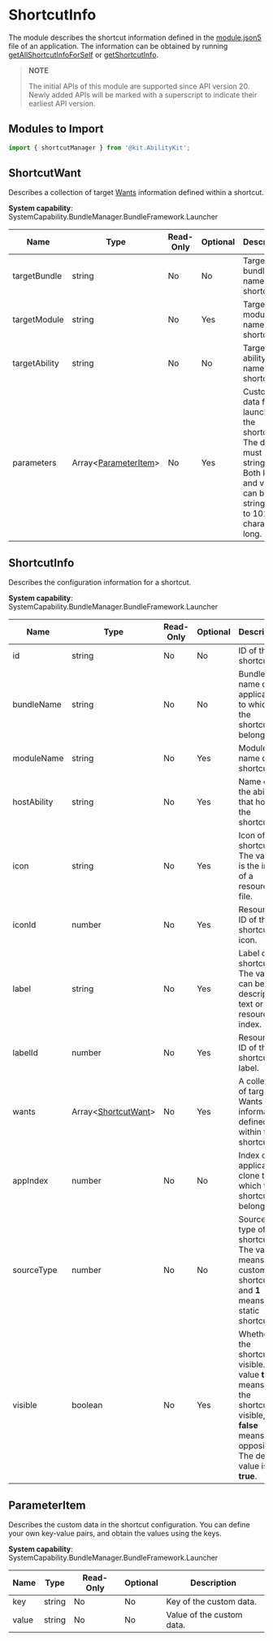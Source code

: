 # ShortcutInfo

The module describes the shortcut information defined in the [module.json5](../../quick-start/module-configuration-file.md#shortcuts) file of an application. The information can be obtained by running [getAllShortcutInfoForSelf](js-apis-shortcutManager.md#shortcutmanagergetallshortcutinfoforself)<!--Del--> or [getShortcutInfo](js-apis-launcherBundleManager-sys.md#launcherbundlemanagergetshortcutinfo9)<!--DelEnd-->.

> **NOTE**
>
> The initial APIs of this module are supported since API version 20. Newly added APIs will be marked with a superscript to indicate their earliest API version.

## Modules to Import

```ts
import { shortcutManager } from '@kit.AbilityKit';
```

## ShortcutWant

Describes a collection of target [Wants](../../quick-start/module-configuration-file.md#wants) information defined within a shortcut.

**System capability**: SystemCapability.BundleManager.BundleFramework.Launcher

| Name              | Type                                   | Read-Only| Optional| Description                |
| ------------------| --------------------------------------- | --- | --- | -------------------- |
| targetBundle      | string                                  | No  | No | Target bundle name of the shortcut.|
| targetModule      | string                                  | No  | Yes | Target module name of the shortcut.|
| targetAbility     | string                                  | No  | No | Target ability name of the shortcut.|
| parameters        | Array\<[ParameterItem](#parameteritem)> | No  | Yes | Custom data for launching the shortcut. The data must be strings. Both keys and values can be strings up to 1024 characters long.|

## ShortcutInfo

Describes the configuration information for a shortcut.

**System capability**: SystemCapability.BundleManager.BundleFramework.Launcher

| Name               | Type                                      | Read-Only| Optional| Description                        |
| ------------------- | ----------------------------------------- | --- | --- | ---------------------------- |
| id                  | string                                    | No | No | ID of the shortcut.|
| bundleName          | string                                    | No | No | Bundle name of the application to which the shortcut belongs.|
| moduleName          | string                                    | No | Yes | Module name of the shortcut.|
| hostAbility         | string                                    | No | Yes | Name of the ability that hosts the shortcut.|
| icon                | string                                    | No | Yes | Icon of the shortcut. The value is the index of a resource file.|
| iconId              | number                                    | No | Yes | Resource ID of the shortcut icon.|
| label               | string                                    | No | Yes | Label of the shortcut. The value can be descriptive text or a resource index.|
| labelId             | number                                    | No | Yes | Resource ID of the shortcut label.|
| wants               | Array\<[ShortcutWant](#shortcutwant)>     | No | Yes | A collection of target Wants information defined within the shortcut.|
| appIndex            | number                                    | No | No | Index of the application clone to which the shortcut belongs.|
| sourceType          | number                                    | No | No | Source type of the shortcut. The value **0** means a custom shortcut, and **1** means a static shortcut.|
| visible             | boolean                                   | No | Yes | Whether the shortcut is visible. The value **true** means that the shortcut is visible, and **false** means the opposite. The default value is **true**.|

## ParameterItem

Describes the custom data in the shortcut configuration. You can define your own key-value pairs, and obtain the values using the keys.

**System capability**: SystemCapability.BundleManager.BundleFramework.Launcher

| Name         | Type   | Read-Only| Optional| Description                           |
| ------------- | ------ | ---- | ---- | ----------------------------- |
| key           | string | No  | No  | Key of the custom data.|
| value         | string | No  | No  | Value of the custom data.|
